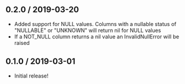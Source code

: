## 0.2.0 / 2019-03-20

* Added support for NULL values.  Columns with a nullable status of "NULLABLE" or "UNKNOWN" will return nil for NULL values
* If a NOT_NULL column returns a nil value an InvalidNullError will be raised

## 0.1.0 / 2019-03-01

* Initial release!